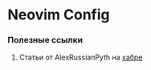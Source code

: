 # Neovim Config

### Полезные ссылки
1. Статьи от AlexRussianPyth на [хабре](https://habr.com/ru/articles/705090/)
